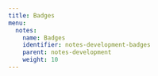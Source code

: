 ```yaml
---
title: Badges
menu:
  notes:
    name: Badges
    identifier: notes-development-badges
    parent: notes-development
    weight: 10
---
```

